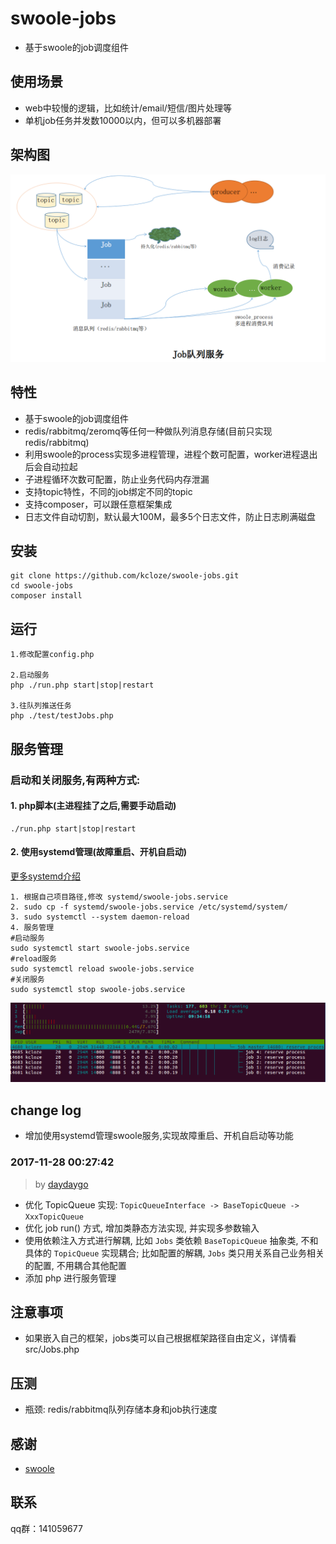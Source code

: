 # swoole-jobs

* 基于swoole的job调度组件

## 使用场景

* web中较慢的逻辑，比如统计/email/短信/图片处理等
* 单机job任务并发数10000以内，但可以多机器部署

## 架构图

![架构图](jobs-archi.png)


## 特性

* 基于swoole的job调度组件
* redis/rabbitmq/zeromq等任何一种做队列消息存储(目前只实现redis/rabbitmq)
* 利用swoole的process实现多进程管理，进程个数可配置，worker进程退出后会自动拉起
* 子进程循环次数可配置，防止业务代码内存泄漏
* 支持topic特性，不同的job绑定不同的topic
* 支持composer，可以跟任意框架集成
* 日志文件自动切割，默认最大100M，最多5个日志文件，防止日志刷满磁盘


## 安装


```
git clone https://github.com/kcloze/swoole-jobs.git
cd swoole-jobs
composer install

```
## 运行

```
1.修改配置config.php

2.启动服务
php ./run.php start|stop|restart

3.往队列推送任务
php ./test/testJobs.php

```

## 服务管理
### 启动和关闭服务,有两种方式:

#### 1. php脚本(主进程挂了之后,需要手动启动)
```
./run.php start|stop|restart

```

#### 2. 使用systemd管理(故障重启、开机自启动)
[更多systemd介绍](https://www.swoole.com/wiki/page/699.html)

```
1. 根据自己项目路径,修改 systemd/swoole-jobs.service
2. sudo cp -f systemd/swoole-jobs.service /etc/systemd/system/
3. sudo systemctl --system daemon-reload
4. 服务管理
#启动服务
sudo systemctl start swoole-jobs.service
#reload服务
sudo systemctl reload swoole-jobs.service
#关闭服务
sudo systemctl stop swoole-jobs.service
```


![实例图](demo.png)



## change log

* 增加使用systemd管理swoole服务,实现故障重启、开机自启动等功能

### 2017-11-28 00:27:42 
> by [daydaygo](http://github.com/daydaygo)

- 优化 TopicQueue 实现: `TopicQueueInterface -> BaseTopicQueue -> XxxTopicQueue`
- 优化 job run() 方式, 增加类静态方法实现, 并实现多参数输入
- 使用依赖注入方式进行解耦, 比如 `Jobs` 类依赖 `BaseTopicQueue` 抽象类, 不和具体的 `TopicQueue` 实现耦合; 比如配置的解耦, `Jobs` 类只用关系自己业务相关的配置, 不用耦合其他配置
- 添加 php 进行服务管理

## 注意事项

* 如果嵌入自己的框架，jobs类可以自己根据框架路径自由定义，详情看src/Jobs.php



## 压测

* 瓶颈: redis/rabbitmq队列存储本身和job执行速度



## 感谢

* [swoole](http://www.swoole.com/)

## 联系

qq群：141059677





